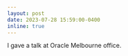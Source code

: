 ```yaml
---
layout: post
date: 2023-07-28 15:59:00-0400
inline: true
---
```


I gave a talk at Oracle Melbourne office.
